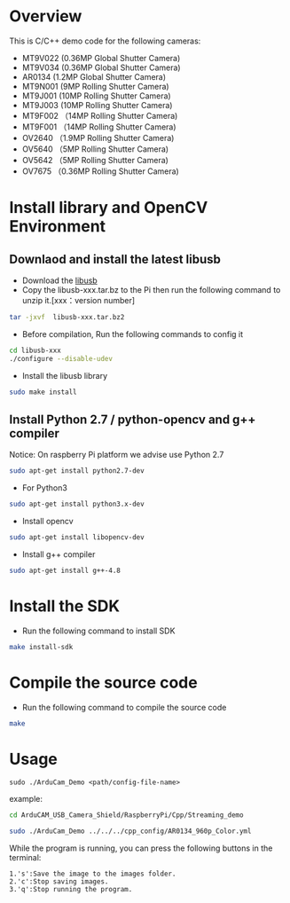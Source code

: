 # Overview

This is C/C++ demo code for the following cameras:

- MT9V022 (0.36MP Global Shutter Camera)
- MT9V034 (0.36MP Global Shutter Camera)
- AR0134 (1.2MP Global Shutter Camera)
- MT9N001 (9MP Rolling Shutter Camera)
- MT9J001 (10MP Rolling Shutter Camera)
- MT9J003 (10MP Rolling Shutter Camera)
- MT9F002 （14MP Rolling Shutter Camera)
- MT9F001 （14MP Rolling Shutter Camera)
- OV2640 （1.9MP Rolling Shutter Camera)
- OV5640 （5MP Rolling Shutter Camera)
- OV5642 （5MP Rolling Shutter Camera)
- OV7675 （0.36MP Rolling Shutter Camera)
# Install library and OpenCV Environment
## Downlaod and install the latest libusb 
- Download the [libusb](https://sourceforge.net/projects/libusb/files/libusb-1.0/) 
- Copy the libusb-xxx.tar.bz to the Pi then run the following command to unzip it.[xxx：version number]
```Bash
tar -jxvf  libusb-xxx.tar.bz2  
```
- Before compilation, Run the following commands to config it  
```Bash
cd libusb-xxx 
./configure --disable-udev
```
- Install the libusb library 
```Bash
sudo make install
```
## Install Python 2.7 / python-opencv and g++ compiler
 Notice: On raspberry Pi platform we advise use Python 2.7 
 ```bash
 sudo apt-get install python2.7-dev
 ``` 
 - For Python3
```Bash
sudo apt-get install python3.x-dev
```
- Install opencv
```Bash
sudo apt-get install libopencv-dev
```
- Install g++ compiler
```Bash 
sudo apt-get install g++-4.8
```

# Install the SDK
- Run the following command to install SDK
```Bash
make install-sdk
```
# Compile the source code
- Run the following command to compile the source code 
```Bash
make
```
# Usage
 `sudo ./ArduCam_Demo <path/config-file-name>`	
 
 example:
 
 ```bash
 cd ArduCAM_USB_Camera_Shield/RaspberryPi/Cpp/Streaming_demo
 ```
 ```bash
 sudo ./ArduCam_Demo ../../../cpp_config/AR0134_960p_Color.yml
 ```
 
 While the program is running, you can press the following buttons in the terminal:	
 
    1.'s':Save the image to the images folder.	
    2.'c':Stop saving images.	
    3.'q':Stop running the program.	


